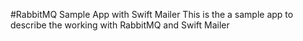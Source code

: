 #RabbitMQ Sample App with Swift Mailer
This is the a sample app to describe the working with RabbitMQ and Swift Mailer
